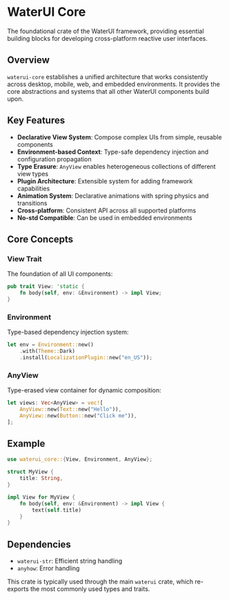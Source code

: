 # WaterUI Core

The foundational crate of the WaterUI framework, providing essential building blocks for developing cross-platform reactive user interfaces.

## Overview

`waterui-core` establishes a unified architecture that works consistently across desktop, mobile, web, and embedded environments. It provides the core abstractions and systems that all other WaterUI components build upon.

## Key Features

- **Declarative View System**: Compose complex UIs from simple, reusable components
- **Environment-based Context**: Type-safe dependency injection and configuration propagation
- **Type Erasure**: `AnyView` enables heterogeneous collections of different view types
- **Plugin Architecture**: Extensible system for adding framework capabilities
- **Animation System**: Declarative animations with spring physics and transitions
- **Cross-platform**: Consistent API across all supported platforms
- **No-std Compatible**: Can be used in embedded environments

## Core Concepts

### View Trait

The foundation of all UI components:

```rust
pub trait View: 'static {
    fn body(self, env: &Environment) -> impl View;
}
```

### Environment

Type-based dependency injection system:

```rust
let env = Environment::new()
    .with(Theme::Dark)
    .install(LocalizationPlugin::new("en_US"));
```

### AnyView

Type-erased view container for dynamic composition:

```rust
let views: Vec<AnyView> = vec![
    AnyView::new(Text::new("Hello")),
    AnyView::new(Button::new("Click me")),
];
```

## Example

```rust
use waterui_core::{View, Environment, AnyView};

struct MyView {
    title: String,
}

impl View for MyView {
    fn body(self, env: &Environment) -> impl View {
        text(self.title)
    }
}
```

## Dependencies

- `waterui-str`: Efficient string handling
- `anyhow`: Error handling

This crate is typically used through the main `waterui` crate, which re-exports the most commonly used types and traits.
